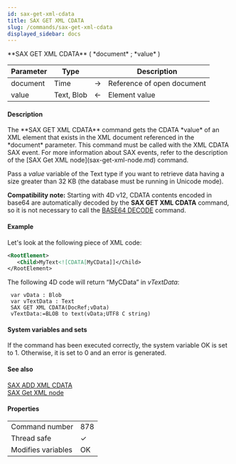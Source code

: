 ```yaml
---
id: sax-get-xml-cdata
title: SAX GET XML CDATA
slug: /commands/sax-get-xml-cdata
displayed_sidebar: docs
---
```


<!--REF #_command_.SAX GET XML CDATA.Syntax-->**SAX GET XML CDATA** ( *document* ; *value* )<!-- END REF-->
<!--REF #_command_.SAX GET XML CDATA.Params-->
| Parameter | Type |  | Description |
| --- | --- | --- | --- |
| document | Time | &#8594;  | Reference of open document |
| value | Text, Blob | &#8592; | Element value |

<!-- END REF-->

#### Description 

<!--REF #_command_.SAX GET XML CDATA.Summary-->The **SAX GET XML CDATA** command gets the CDATA *value* of an XML element that exists in the XML document referenced in the *document* parameter.<!-- END REF--> This command must be called with the XML CDATA SAX event. For more information about SAX events, refer to the description of the [SAX Get XML node](sax-get-xml-node.md) command. 

Pass a *value* variable of the Text type if you want to retrieve data having a size greater than 32 KB (the database must be running in Unicode mode). 

**Compatibility note:** Starting with 4D v12, CDATA contents encoded in base64 are automatically decoded by the **SAX GET XML CDATA** command, so it is not necessary to call the [BASE64 DECODE](base64-decode.md) command. 

#### Example 

Let's look at the following piece of XML code:

```XML
<RootElement>
   <Child>MyText<![CDATA[MyCData]]</Child>
</RootElement>
```

The following 4D code will return “MyCData” in *vTextData*: 

```4d
 var vData : Blob
 var vTextData : Text
 SAX GET XML CDATA(DocRef;vData)
 vTextData:=BLOB to text(vData;UTF8 C string)
```

#### System variables and sets 

If the command has been executed correctly, the system variable OK is set to 1\. Otherwise, it is set to 0 and an error is generated.

#### See also 

[SAX ADD XML CDATA](sax-add-xml-cdata.md)  
[SAX Get XML node](sax-get-xml-node.md)  

#### Properties

|  |  |
| --- | --- |
| Command number | 878 |
| Thread safe | &check; |
| Modifies variables | OK |


